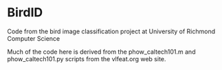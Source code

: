 # BirdID
Code from the bird image classification project at University of Richmond Computer Science

Much of the code here is derived from the phow_caltech101.m and phow_caltech101.py scripts from the vlfeat.org web site.

